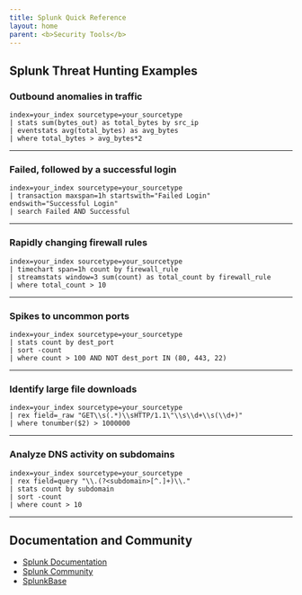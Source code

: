```yaml
---
title: Splunk Quick Reference
layout: home
parent: <b>Security Tools</b>
---
```


## Splunk Threat Hunting Examples

### Outbound anomalies in traffic
```splunk
index=your_index sourcetype=your_sourcetype 
| stats sum(bytes_out) as total_bytes by src_ip 
| eventstats avg(total_bytes) as avg_bytes 
| where total_bytes > avg_bytes*2
```

---

### Failed, followed by a successful login
```splunk
index=your_index sourcetype=your_sourcetype 
| transaction maxspan=1h startswith="Failed Login" endswith="Successful Login" 
| search Failed AND Successful
```

---

### Rapidly changing firewall rules
```splunk
index=your_index sourcetype=your_sourcetype 
| timechart span=1h count by firewall_rule 
| streamstats window=3 sum(count) as total_count by firewall_rule 
| where total_count > 10
```

---

### Spikes to uncommon ports
```splunk
index=your_index sourcetype=your_sourcetype 
| stats count by dest_port 
| sort -count 
| where count > 100 AND NOT dest_port IN (80, 443, 22)
```

---

### Identify large file downloads
```splunk
index=your_index sourcetype=your_sourcetype 
| rex field=_raw "GET\\s(.*)\\sHTTP/1.1\"\\s\\d+\\s(\\d+)" 
| where tonumber($2) > 1000000
```

---

### Analyze DNS activity on subdomains
```splunk
index=your_index sourcetype=your_sourcetype 
| rex field=query "\\.(?<subdomain>[^.]+)\\." 
| stats count by subdomain 
| sort -count 
| where count > 10
```

---

## Documentation and Community
- [Splunk Documentation](https://docs.splunk.com/)
- [Splunk Community](https://community.splunk.com/)
- [SplunkBase](https://splunkbase.splunk.com/)
